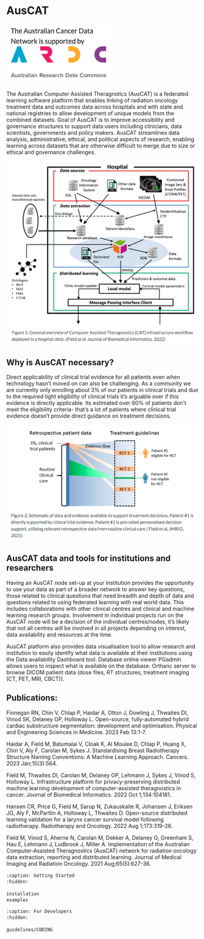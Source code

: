 # AusCAT
![ARDC](/images/ARDC.png)

The Australian Computer Assisted Theragnotics (AusCAT) is a federated learning software platform that enables linking of radiation oncology treatment data and outcomes data across hospitals and with state and national registries to allow development of unique models from the combined datasets. Goal of AusCAT is to improve accessibility and governance structures to support data users including clinicians, data scientists, governments and policy makers. AusCAT streamlines data analysis, administrative, ethical, and political aspects of research, enabling learning across datasets that are otherwise difficult to merge due to size or ethical and governance challenges.


![AusCAT architecture 1](/images/Auscat_1.png)

## Why is AusCAT necessary?

Direct applicability of clinical trial evidence for all patients even when technology hasn’t moved on can also be challenging. As a community we are currently only enrolling about 3% of our patients in clinical trials and due to the required tight eligibility of clinical trials it’s arguable over if this evidence is directly applicable. Its estimated over 60% of patients don’t meet the eligibility criteria- that’s a lot of patients where clinical trial evidence doesn’t provide direct guidance on treatment decisions.

![AusCAT architecture 2](/images/Auscat_2.png)

## AusCAT data and tools for institutions and researchers

Having an AusCAT node set-up at your institution provides the opportunity to use your data as part of a broader network to answer key questions, those related to clinical questions that need breadth and depth of data and questions related to using federated learning with real world data. This includes collaborations with other clinical centres and clinical and machine learning research groups. Involvement in individual projects run on the AusCAT node will be a decision of the individual centres/nodes, it’s likely that not all centres will be involved in all projects depending on interest, data availability and resources at the time.

AusCAT platform also provides data visualisation tool to allow research and institution to easily identify what data is available at their institutions using the Data availability Dashboard tool. Database online viewer PGadmin allows users to inspect what is available on the database. Orthanc server to browse DICOM patient data (dose files, RT structures, treatment imaging (CT, PET, MRI, CBCT)).


## Publications:

Finnegan RN, Chin V, Chlap P, Haidar A, Otton J, Dowling J, Thwaites DI, Vinod SK, Delaney GP, Holloway L. Open-source, fully-automated hybrid cardiac substructure segmentation: development and optimisation. Physical and Engineering Sciences in Medicine. 2023 Feb 13:1-7.

Haidar A, Field M, Batumalai V, Cloak K, Al Mouiee D, Chlap P, Huang X, Chin V, Aly F, Carolan M, Sykes J. Standardising Breast Radiotherapy Structure Naming Conventions: A Machine Learning Approach. Cancers. 2023 Jan;15(3):564.

Field M, Thwaites DI, Carolan M, Delaney GP, Lehmann J, Sykes J, Vinod S, Holloway L. Infrastructure platform for privacy-preserving distributed machine learning development of computer-assisted theragnostics in cancer. Journal of Biomedical Informatics. 2022 Oct 1;134:104181.

Hansen CR, Price G, Field M, Sarup N, Zukauskaite R, Johansen J, Eriksen JG, Aly F, McPartlin A, Holloway L, Thwaites D. Open-source distributed learning validation for a larynx cancer survival model following radiotherapy. Radiotherapy and Oncology. 2022 Aug 1;173:319-26.

Field M, Vinod S, Aherne N, Carolan M, Dekker A, Delaney G, Greenham S, Hau E, Lehmann J, Ludbrook J, Miller A. Implementation of the Australian Computer‐Assisted Theragnostics (AusCAT) network for radiation oncology data extraction, reporting and distributed learning. Journal of Medical Imaging and Radiation Oncology. 2021 Aug;65(5):627-36.

```{toctree}
:caption: Getting Started
:hidden:

installation
examples
```

```{toctree}
:caption: For Developers
:hidden:

guidelines/CODING

```
